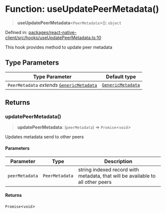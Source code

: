 # Function: useUpdatePeerMetadata()

> **useUpdatePeerMetadata**\<`PeerMetadata`\>(): `object`

Defined in: [packages/react-native-client/src/hooks/useUpdatePeerMetadata.ts:10](https://github.com/fishjam-cloud/mobile-client-sdk/blob/76d05a6e62b137b02043a8a00ca762ff218a64b5/packages/react-native-client/src/hooks/useUpdatePeerMetadata.ts#L10)

This hook provides method to update peer metadata

## Type Parameters

| Type Parameter | Default type |
| ------ | ------ |
| `PeerMetadata` *extends* [`GenericMetadata`](../type-aliases/GenericMetadata.md) | [`GenericMetadata`](../type-aliases/GenericMetadata.md) |

## Returns

### updatePeerMetadata()

> **updatePeerMetadata**: (`peerMetadata`) => `Promise`\<`void`\>

Updates metadata send to other peers

#### Parameters

| Parameter | Type | Description |
| ------ | ------ | ------ |
| `peerMetadata` | `PeerMetadata` | string indexed record with metadata, that will be available to all other peers |

#### Returns

`Promise`\<`void`\>
